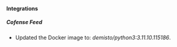 
#### Integrations

##### Cofense Feed

- Updated the Docker image to: *demisto/python3:3.11.10.115186*.
